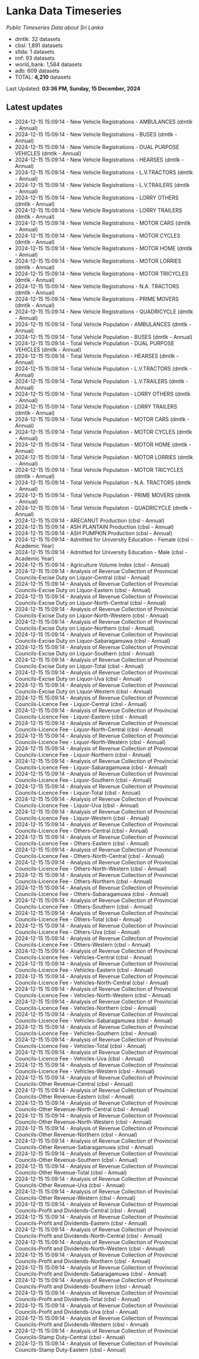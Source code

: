 # Lanka Data Timeseries
*Public Timeseries Data about Sri Lanka*

* dmtlk: 32 datasets
* cbsl: 1,891 datasets
* sltda: 1 datasets
* imf: 93 datasets
* world_bank: 1,584 datasets
* adb: 609 datasets
* TOTAL: **4,210** datasets

Last Updated: **03:36 PM, Sunday, 15 December, 2024**

## Latest updates

* 2024-12-15 15:09:14 - New Vehicle Registrations - AMBULANCES (dmtlk - Annual)
* 2024-12-15 15:09:14 - New Vehicle Registrations - BUSES (dmtlk - Annual)
* 2024-12-15 15:09:14 - New Vehicle Registrations - DUAL PURPOSE VEHICLES (dmtlk - Annual)
* 2024-12-15 15:09:14 - New Vehicle Registrations - HEARSES (dmtlk - Annual)
* 2024-12-15 15:09:14 - New Vehicle Registrations - L.V.TRACTORS (dmtlk - Annual)
* 2024-12-15 15:09:14 - New Vehicle Registrations - L.V.TRAILERS (dmtlk - Annual)
* 2024-12-15 15:09:14 - New Vehicle Registrations - LORRY OTHERS (dmtlk - Annual)
* 2024-12-15 15:09:14 - New Vehicle Registrations - LORRY TRAILERS (dmtlk - Annual)
* 2024-12-15 15:09:14 - New Vehicle Registrations - MOTOR CARS (dmtlk - Annual)
* 2024-12-15 15:09:14 - New Vehicle Registrations - MOTOR CYCLES (dmtlk - Annual)
* 2024-12-15 15:09:14 - New Vehicle Registrations - MOTOR HOME (dmtlk - Annual)
* 2024-12-15 15:09:14 - New Vehicle Registrations - MOTOR LORRIES (dmtlk - Annual)
* 2024-12-15 15:09:14 - New Vehicle Registrations - MOTOR TRICYCLES (dmtlk - Annual)
* 2024-12-15 15:09:14 - New Vehicle Registrations - N.A. TRACTORS (dmtlk - Annual)
* 2024-12-15 15:09:14 - New Vehicle Registrations - PRIME MOVERS (dmtlk - Annual)
* 2024-12-15 15:09:14 - New Vehicle Registrations - QUADRICYCLE (dmtlk - Annual)
* 2024-12-15 15:09:14 - Total Vehicle Population - AMBULANCES (dmtlk - Annual)
* 2024-12-15 15:09:14 - Total Vehicle Population - BUSES (dmtlk - Annual)
* 2024-12-15 15:09:14 - Total Vehicle Population - DUAL PURPOSE VEHICLES (dmtlk - Annual)
* 2024-12-15 15:09:14 - Total Vehicle Population - HEARSES (dmtlk - Annual)
* 2024-12-15 15:09:14 - Total Vehicle Population - L.V.TRACTORS (dmtlk - Annual)
* 2024-12-15 15:09:14 - Total Vehicle Population - L.V.TRAILERS (dmtlk - Annual)
* 2024-12-15 15:09:14 - Total Vehicle Population - LORRY OTHERS (dmtlk - Annual)
* 2024-12-15 15:09:14 - Total Vehicle Population - LORRY TRAILERS (dmtlk - Annual)
* 2024-12-15 15:09:14 - Total Vehicle Population - MOTOR CARS (dmtlk - Annual)
* 2024-12-15 15:09:14 - Total Vehicle Population - MOTOR CYCLES (dmtlk - Annual)
* 2024-12-15 15:09:14 - Total Vehicle Population - MOTOR HOME (dmtlk - Annual)
* 2024-12-15 15:09:14 - Total Vehicle Population - MOTOR LORRIES (dmtlk - Annual)
* 2024-12-15 15:09:14 - Total Vehicle Population - MOTOR TRICYCLES (dmtlk - Annual)
* 2024-12-15 15:09:14 - Total Vehicle Population - N.A. TRACTORS (dmtlk - Annual)
* 2024-12-15 15:09:14 - Total Vehicle Population - PRIME MOVERS (dmtlk - Annual)
* 2024-12-15 15:09:14 - Total Vehicle Population - QUADRICYCLE (dmtlk - Annual)
* 2024-12-15 15:09:14 - ARECANUT Production (cbsl - Annual)
* 2024-12-15 15:09:14 - ASH PLANTAIN Production (cbsl - Annual)
* 2024-12-15 15:09:14 - ASH PUMPKIN Production (cbsl - Annual)
* 2024-12-15 15:09:14 - Admitted for University Education - Female (cbsl - Academic Year)
* 2024-12-15 15:09:14 - Admitted for University Education - Male (cbsl - Academic Year)
* 2024-12-15 15:09:14 - Agriculture Volume Index (cbsl - Annual)
* 2024-12-15 15:09:14 - Analysis of Revenue Collection of Provincial Councils-Excise Duty on Liquor-Central (cbsl - Annual)
* 2024-12-15 15:09:14 - Analysis of Revenue Collection of Provincial Councils-Excise Duty on Liquor-Eastern (cbsl - Annual)
* 2024-12-15 15:09:14 - Analysis of Revenue Collection of Provincial Councils-Excise Duty on Liquor-North-Central (cbsl - Annual)
* 2024-12-15 15:09:14 - Analysis of Revenue Collection of Provincial Councils-Excise Duty on Liquor-North-Western (cbsl - Annual)
* 2024-12-15 15:09:14 - Analysis of Revenue Collection of Provincial Councils-Excise Duty on Liquor-Northern (cbsl - Annual)
* 2024-12-15 15:09:14 - Analysis of Revenue Collection of Provincial Councils-Excise Duty on Liquor-Sabaragamuwa (cbsl - Annual)
* 2024-12-15 15:09:14 - Analysis of Revenue Collection of Provincial Councils-Excise Duty on Liquor-Southern (cbsl - Annual)
* 2024-12-15 15:09:14 - Analysis of Revenue Collection of Provincial Councils-Excise Duty on Liquor-Total (cbsl - Annual)
* 2024-12-15 15:09:14 - Analysis of Revenue Collection of Provincial Councils-Excise Duty on Liquor-Uva (cbsl - Annual)
* 2024-12-15 15:09:14 - Analysis of Revenue Collection of Provincial Councils-Excise Duty on Liquor-Western (cbsl - Annual)
* 2024-12-15 15:09:14 - Analysis of Revenue Collection of Provincial Councils-Licence Fee - Liquor-Central (cbsl - Annual)
* 2024-12-15 15:09:14 - Analysis of Revenue Collection of Provincial Councils-Licence Fee - Liquor-Eastern (cbsl - Annual)
* 2024-12-15 15:09:14 - Analysis of Revenue Collection of Provincial Councils-Licence Fee - Liquor-North-Central (cbsl - Annual)
* 2024-12-15 15:09:14 - Analysis of Revenue Collection of Provincial Councils-Licence Fee - Liquor-North-Western (cbsl - Annual)
* 2024-12-15 15:09:14 - Analysis of Revenue Collection of Provincial Councils-Licence Fee - Liquor-Northern (cbsl - Annual)
* 2024-12-15 15:09:14 - Analysis of Revenue Collection of Provincial Councils-Licence Fee - Liquor-Sabaragamuwa (cbsl - Annual)
* 2024-12-15 15:09:14 - Analysis of Revenue Collection of Provincial Councils-Licence Fee - Liquor-Southern (cbsl - Annual)
* 2024-12-15 15:09:14 - Analysis of Revenue Collection of Provincial Councils-Licence Fee - Liquor-Total (cbsl - Annual)
* 2024-12-15 15:09:14 - Analysis of Revenue Collection of Provincial Councils-Licence Fee - Liquor-Uva (cbsl - Annual)
* 2024-12-15 15:09:14 - Analysis of Revenue Collection of Provincial Councils-Licence Fee - Liquor-Western (cbsl - Annual)
* 2024-12-15 15:09:14 - Analysis of Revenue Collection of Provincial Councils-Licence Fee - Others-Central (cbsl - Annual)
* 2024-12-15 15:09:14 - Analysis of Revenue Collection of Provincial Councils-Licence Fee - Others-Eastern (cbsl - Annual)
* 2024-12-15 15:09:14 - Analysis of Revenue Collection of Provincial Councils-Licence Fee - Others-North-Central (cbsl - Annual)
* 2024-12-15 15:09:14 - Analysis of Revenue Collection of Provincial Councils-Licence Fee - Others-North-Western (cbsl - Annual)
* 2024-12-15 15:09:14 - Analysis of Revenue Collection of Provincial Councils-Licence Fee - Others-Northern (cbsl - Annual)
* 2024-12-15 15:09:14 - Analysis of Revenue Collection of Provincial Councils-Licence Fee - Others-Sabaragamuwa (cbsl - Annual)
* 2024-12-15 15:09:14 - Analysis of Revenue Collection of Provincial Councils-Licence Fee - Others-Southern (cbsl - Annual)
* 2024-12-15 15:09:14 - Analysis of Revenue Collection of Provincial Councils-Licence Fee - Others-Total (cbsl - Annual)
* 2024-12-15 15:09:14 - Analysis of Revenue Collection of Provincial Councils-Licence Fee - Others-Uva (cbsl - Annual)
* 2024-12-15 15:09:14 - Analysis of Revenue Collection of Provincial Councils-Licence Fee - Others-Western (cbsl - Annual)
* 2024-12-15 15:09:14 - Analysis of Revenue Collection of Provincial Councils-Licence Fee - Vehicles-Central (cbsl - Annual)
* 2024-12-15 15:09:14 - Analysis of Revenue Collection of Provincial Councils-Licence Fee - Vehicles-Eastern (cbsl - Annual)
* 2024-12-15 15:09:14 - Analysis of Revenue Collection of Provincial Councils-Licence Fee - Vehicles-North-Central (cbsl - Annual)
* 2024-12-15 15:09:14 - Analysis of Revenue Collection of Provincial Councils-Licence Fee - Vehicles-North-Western (cbsl - Annual)
* 2024-12-15 15:09:14 - Analysis of Revenue Collection of Provincial Councils-Licence Fee - Vehicles-Northern (cbsl - Annual)
* 2024-12-15 15:09:14 - Analysis of Revenue Collection of Provincial Councils-Licence Fee - Vehicles-Sabaragamuwa (cbsl - Annual)
* 2024-12-15 15:09:14 - Analysis of Revenue Collection of Provincial Councils-Licence Fee - Vehicles-Southern (cbsl - Annual)
* 2024-12-15 15:09:14 - Analysis of Revenue Collection of Provincial Councils-Licence Fee - Vehicles-Total (cbsl - Annual)
* 2024-12-15 15:09:14 - Analysis of Revenue Collection of Provincial Councils-Licence Fee - Vehicles-Uva (cbsl - Annual)
* 2024-12-15 15:09:14 - Analysis of Revenue Collection of Provincial Councils-Licence Fee - Vehicles-Western (cbsl - Annual)
* 2024-12-15 15:09:14 - Analysis of Revenue Collection of Provincial Councils-Other Revenue-Central (cbsl - Annual)
* 2024-12-15 15:09:14 - Analysis of Revenue Collection of Provincial Councils-Other Revenue-Eastern (cbsl - Annual)
* 2024-12-15 15:09:14 - Analysis of Revenue Collection of Provincial Councils-Other Revenue-North-Central (cbsl - Annual)
* 2024-12-15 15:09:14 - Analysis of Revenue Collection of Provincial Councils-Other Revenue-North-Western (cbsl - Annual)
* 2024-12-15 15:09:14 - Analysis of Revenue Collection of Provincial Councils-Other Revenue-Northern (cbsl - Annual)
* 2024-12-15 15:09:14 - Analysis of Revenue Collection of Provincial Councils-Other Revenue-Sabaragamuwa (cbsl - Annual)
* 2024-12-15 15:09:14 - Analysis of Revenue Collection of Provincial Councils-Other Revenue-Southern (cbsl - Annual)
* 2024-12-15 15:09:14 - Analysis of Revenue Collection of Provincial Councils-Other Revenue-Total (cbsl - Annual)
* 2024-12-15 15:09:14 - Analysis of Revenue Collection of Provincial Councils-Other Revenue-Uva (cbsl - Annual)
* 2024-12-15 15:09:14 - Analysis of Revenue Collection of Provincial Councils-Other Revenue-Western (cbsl - Annual)
* 2024-12-15 15:09:14 - Analysis of Revenue Collection of Provincial Councils-Profit and Dividends-Central (cbsl - Annual)
* 2024-12-15 15:09:14 - Analysis of Revenue Collection of Provincial Councils-Profit and Dividends-Eastern (cbsl - Annual)
* 2024-12-15 15:09:14 - Analysis of Revenue Collection of Provincial Councils-Profit and Dividends-North-Central (cbsl - Annual)
* 2024-12-15 15:09:14 - Analysis of Revenue Collection of Provincial Councils-Profit and Dividends-North-Western (cbsl - Annual)
* 2024-12-15 15:09:14 - Analysis of Revenue Collection of Provincial Councils-Profit and Dividends-Northern (cbsl - Annual)
* 2024-12-15 15:09:14 - Analysis of Revenue Collection of Provincial Councils-Profit and Dividends-Sabaragamuwa (cbsl - Annual)
* 2024-12-15 15:09:14 - Analysis of Revenue Collection of Provincial Councils-Profit and Dividends-Southern (cbsl - Annual)
* 2024-12-15 15:09:14 - Analysis of Revenue Collection of Provincial Councils-Profit and Dividends-Total (cbsl - Annual)
* 2024-12-15 15:09:14 - Analysis of Revenue Collection of Provincial Councils-Profit and Dividends-Uva (cbsl - Annual)
* 2024-12-15 15:09:14 - Analysis of Revenue Collection of Provincial Councils-Profit and Dividends-Western (cbsl - Annual)
* 2024-12-15 15:09:14 - Analysis of Revenue Collection of Provincial Councils-Stamp Duty-Central (cbsl - Annual)
* 2024-12-15 15:09:14 - Analysis of Revenue Collection of Provincial Councils-Stamp Duty-Eastern (cbsl - Annual)